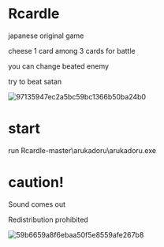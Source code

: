 # Rcardle

japanese original game

cheese 1 card among 3 cards for battle

you can change beated enemy 

try to beat satan

![97135947ec2a5bc59bc1366b50ba24b0](https://user-images.githubusercontent.com/51286958/59147188-a2c07d80-8a33-11e9-9def-85327d05fcad.png)

# start

run Rcardle-master\arukadoru\arukadoru.exe

# caution! 

Sound comes out

Redistribution prohibited

![59b6659a8f6ebaa50f5e8559afe267b8](https://user-images.githubusercontent.com/51286958/59147181-7ad11a00-8a33-11e9-9c7c-a3c81dfece3f.png)

